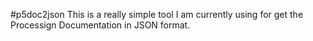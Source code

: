 #p5doc2json
This is a really simple tool I am currently using for get the Processign Documentation in JSON format.